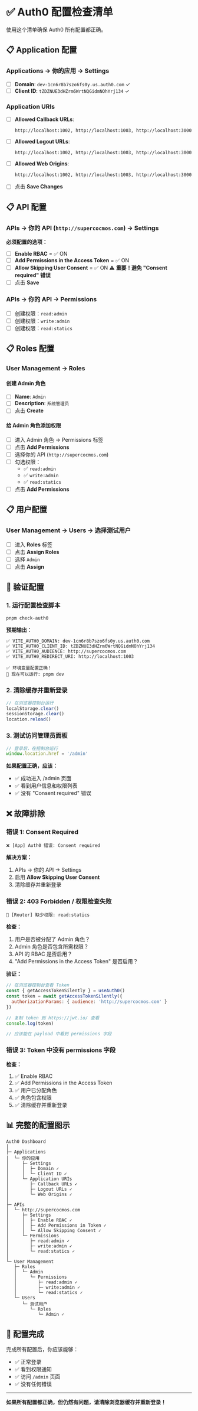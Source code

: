 # ✅ Auth0 配置检查清单

使用这个清单确保 Auth0 所有配置都正确。

## 📋 Application 配置

### Applications → 你的应用 → Settings

- [ ] **Domain**: `dev-1cn6r8b7szo6fs0y.us.auth0.com` ✓
- [ ] **Client ID**: `tZDZNUE3dHZrm6WrtNQGidmNOhYrj134` ✓

### Application URIs

- [ ] **Allowed Callback URLs**:
  ```
  http://localhost:1002, http://localhost:1003, http://localhost:3000
  ```

- [ ] **Allowed Logout URLs**:
  ```
  http://localhost:1002, http://localhost:1003, http://localhost:3000
  ```

- [ ] **Allowed Web Origins**:
  ```
  http://localhost:1002, http://localhost:1003, http://localhost:3000
  ```

- [ ] 点击 **Save Changes**

## 📋 API 配置

### APIs → 你的 API (`http://supercocmos.com`) → Settings

**必须配置的选项：**

- [ ] **Enable RBAC** = ✅ ON
- [ ] **Add Permissions in the Access Token** = ✅ ON
- [ ] **Allow Skipping User Consent** = ✅ ON ⚠️ **重要！避免 "Consent required" 错误**
- [ ] 点击 **Save**

### APIs → 你的 API → Permissions

- [ ] 创建权限：`read:admin`
- [ ] 创建权限：`write:admin`
- [ ] 创建权限：`read:statics`

## 📋 Roles 配置

### User Management → Roles

#### 创建 Admin 角色

- [ ] **Name**: `Admin`
- [ ] **Description**: `系统管理员`
- [ ] 点击 **Create**

#### 给 Admin 角色添加权限

- [ ] 进入 Admin 角色 → Permissions 标签
- [ ] 点击 **Add Permissions**
- [ ] 选择你的 API (`http://supercocmos.com`)
- [ ] 勾选权限：
  - ✅ `read:admin`
  - ✅ `write:admin`
  - ✅ `read:statics`
- [ ] 点击 **Add Permissions**

## 📋 用户配置

### User Management → Users → 选择测试用户

- [ ] 进入 **Roles** 标签
- [ ] 点击 **Assign Roles**
- [ ] 选择 `Admin`
- [ ] 点击 **Assign**

## 🧪 验证配置

### 1. 运行配置检查脚本

```bash
pnpm check-auth0
```

**预期输出：**
```
✅ VITE_AUTH0_DOMAIN: dev-1cn6r8b7szo6fs0y.us.auth0.com
✅ VITE_AUTH0_CLIENT_ID: tZDZNUE3dHZrm6WrtNQGidmNOhYrj134
✅ VITE_AUTH0_AUDIENCE: http://supercocmos.com
✅ VITE_AUTH0_REDIRECT_URI: http://localhost:1003

✅ 环境变量配置正确！
🚀 现在可以运行: pnpm dev
```

### 2. 清除缓存并重新登录

```javascript
// 在浏览器控制台运行
localStorage.clear()
sessionStorage.clear()
location.reload()
```

### 3. 测试访问管理员面板

```javascript
// 登录后，在控制台运行
window.location.href = '/admin'
```

**如果配置正确，应该：**
- ✅ 成功进入 /admin 页面
- ✅ 看到用户信息和权限列表
- ✅ 没有 "Consent required" 错误

## ❌ 故障排除

### 错误 1: Consent Required

```
❌ [App] Auth0 错误: Consent required
```

**解决方案：**
1. APIs → 你的 API → Settings
2. 启用 **Allow Skipping User Consent**
3. 清除缓存并重新登录

### 错误 2: 403 Forbidden / 权限检查失败

```
🚫 [Router] 缺少权限: read:statics
```

**检查：**
1. 用户是否被分配了 Admin 角色？
2. Admin 角色是否包含所需权限？
3. API 的 RBAC 是否启用？
4. "Add Permissions in the Access Token" 是否启用？

**验证：**
```javascript
// 在浏览器控制台查看 Token
const { getAccessTokenSilently } = useAuth0()
const token = await getAccessTokenSilently({
  authorizationParams: { audience: 'http://supercocmos.com' }
})

// 复制 token 到 https://jwt.io/ 查看
console.log(token)

// 应该能在 payload 中看到 permissions 字段
```

### 错误 3: Token 中没有 permissions 字段

**检查：**
1. ✅ Enable RBAC
2. ✅ Add Permissions in the Access Token
3. ✅ 用户已分配角色
4. ✅ 角色包含权限
5. ✅ 清除缓存并重新登录

## 📊 完整的配置图示

```
Auth0 Dashboard
│
├─ Applications
│  └─ 你的应用
│     ├─ Settings
│     │  ├─ Domain ✓
│     │  └─ Client ID ✓
│     └─ Application URIs
│        ├─ Callback URLs ✓
│        ├─ Logout URLs ✓
│        └─ Web Origins ✓
│
├─ APIs
│  └─ http://supercocmos.com
│     ├─ Settings
│     │  ├─ Enable RBAC ✓
│     │  ├─ Add Permissions in Token ✓
│     │  └─ Allow Skipping Consent ✓
│     └─ Permissions
│        ├─ read:admin ✓
│        ├─ write:admin ✓
│        └─ read:statics ✓
│
└─ User Management
   ├─ Roles
   │  └─ Admin
   │     └─ Permissions
   │        ├─ read:admin ✓
   │        ├─ write:admin ✓
   │        └─ read:statics ✓
   └─ Users
      └─ 测试用户
         └─ Roles
            └─ Admin ✓
```

## 🎉 配置完成

完成所有配置后，你应该能够：
- ✅ 正常登录
- ✅ 看到权限通知
- ✅ 访问 `/admin` 页面
- ✅ 没有任何错误

---

**如果所有配置都正确，但仍然有问题，请清除浏览器缓存并重新登录！**

